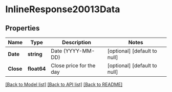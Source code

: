 # InlineResponse20013Data

## Properties
Name | Type | Description | Notes
------------ | ------------- | ------------- | -------------
**Date** | **string** | Date (YYYY-MM-DD) | [optional] [default to null]
**Close** | **float64** | Close price for the day | [optional] [default to null]

[[Back to Model list]](../README.md#documentation-for-models) [[Back to API list]](../README.md#documentation-for-api-endpoints) [[Back to README]](../README.md)


